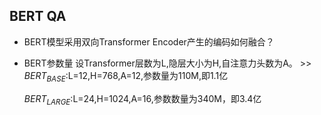 ## BERT QA

* BERT模型采用双向Transformer Encoder产生的编码如何融合？

* BERT参数量
设Transformer层数为L,隐层大小为H,自注意力头数为A。
\>> $BERT_{BASE}$:L=12,H=768,A=12,参数量为110M,即1.1亿

    $BERT_{LARGE}$:L=24,H=1024,A=16,参数数量为340M，即3.4亿